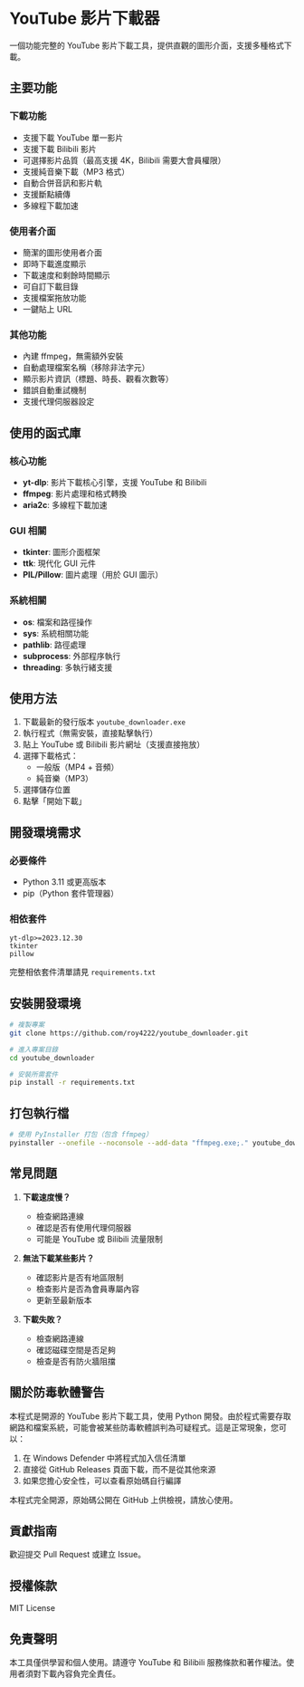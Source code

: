 # YouTube 影片下載器

一個功能完整的 YouTube 影片下載工具，提供直觀的圖形介面，支援多種格式下載。

## 主要功能

### 下載功能
- 支援下載 YouTube 單一影片
- 支援下載 Bilibili 影片
- 可選擇影片品質（最高支援 4K，Bilibili 需要大會員權限）
- 支援純音樂下載（MP3 格式）
- 自動合併音訊和影片軌
- 支援斷點續傳
- 多線程下載加速

### 使用者介面
- 簡潔的圖形使用者介面
- 即時下載進度顯示
- 下載速度和剩餘時間顯示
- 可自訂下載目錄
- 支援檔案拖放功能
- 一鍵貼上 URL

### 其他功能
- 內建 ffmpeg，無需額外安裝
- 自動處理檔案名稱（移除非法字元）
- 顯示影片資訊（標題、時長、觀看次數等）
- 錯誤自動重試機制
- 支援代理伺服器設定

## 使用的函式庫

### 核心功能
- **yt-dlp**: 影片下載核心引擎，支援 YouTube 和 Bilibili
- **ffmpeg**: 影片處理和格式轉換
- **aria2c**: 多線程下載加速

### GUI 相關
- **tkinter**: 圖形介面框架
- **ttk**: 現代化 GUI 元件
- **PIL/Pillow**: 圖片處理（用於 GUI 圖示）

### 系統相關
- **os**: 檔案和路徑操作
- **sys**: 系統相關功能
- **pathlib**: 路徑處理
- **subprocess**: 外部程序執行
- **threading**: 多執行緒支援

## 使用方法

1. 下載最新的發行版本 `youtube_downloader.exe`
2. 執行程式（無需安裝，直接點擊執行）
3. 貼上 YouTube 或 Bilibili 影片網址（支援直接拖放）
4. 選擇下載格式：
   - 一般版（MP4 + 音頻）
   - 純音樂（MP3）
5. 選擇儲存位置
6. 點擊「開始下載」

## 開發環境需求

### 必要條件
- Python 3.11 或更高版本
- pip（Python 套件管理器）

### 相依套件
```
yt-dlp>=2023.12.30
tkinter
pillow
```
完整相依套件清單請見 `requirements.txt`

## 安裝開發環境

```bash
# 複製專案
git clone https://github.com/roy4222/youtube_downloader.git

# 進入專案目錄
cd youtube_downloader

# 安裝所需套件
pip install -r requirements.txt
```

## 打包執行檔

```bash
# 使用 PyInstaller 打包（包含 ffmpeg）
pyinstaller --onefile --noconsole --add-data "ffmpeg.exe;." youtube_downloader.py
```

## 常見問題

1. **下載速度慢？**
   - 檢查網路連線
   - 確認是否有使用代理伺服器
   - 可能是 YouTube 或 Bilibili 流量限制

2. **無法下載某些影片？**
   - 確認影片是否有地區限制
   - 檢查影片是否為會員專屬內容
   - 更新至最新版本

3. **下載失敗？**
   - 檢查網路連線
   - 確認磁碟空間是否足夠
   - 檢查是否有防火牆阻擋

## 關於防毒軟體警告

本程式是開源的 YouTube 影片下載工具，使用 Python 開發。由於程式需要存取網路和檔案系統，可能會被某些防毒軟體誤判為可疑程式。這是正常現象，您可以：

1. 在 Windows Defender 中將程式加入信任清單
2. 直接從 GitHub Releases 頁面下載，而不是從其他來源
3. 如果您擔心安全性，可以查看原始碼自行編譯

本程式完全開源，原始碼公開在 GitHub 上供檢視，請放心使用。

## 貢獻指南

歡迎提交 Pull Request 或建立 Issue。

## 授權條款

MIT License

## 免責聲明

本工具僅供學習和個人使用。請遵守 YouTube 和 Bilibili 服務條款和著作權法。使用者須對下載內容負完全責任。
